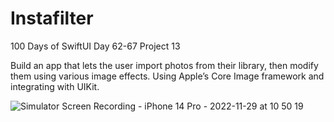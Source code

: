 # Instafilter
100 Days of SwiftUI Day 62-67  Project 13

Build an app that lets the user import photos from their library, then modify them using various image effects. 
Using Apple’s Core Image framework and integrating with UIKit.

![Simulator Screen Recording - iPhone 14 Pro - 2022-11-29 at 10 50 19](https://user-images.githubusercontent.com/59779189/204605825-cedc6cd6-cc50-4c81-b701-c944e0592065.gif)
